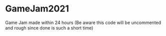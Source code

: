 # GameJam2021

Game Jam made within 24 hours (Be aware this code will be uncommented and rough since done is such a short time)
